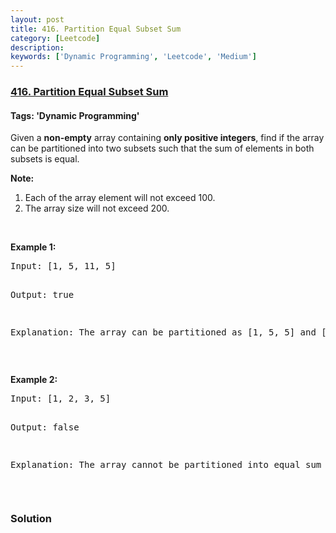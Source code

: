 ```yaml
---
layout: post
title: 416. Partition Equal Subset Sum
category: [Leetcode]
description: 
keywords: ['Dynamic Programming', 'Leetcode', 'Medium']
---
```

### [416. Partition Equal Subset Sum](https://leetcode.com/problems/partition-equal-subset-sum)

#### Tags: 'Dynamic Programming'

<div class="content__u3I1 question-content__JfgR"><div><p>Given a <b>non-empty</b> array containing <b>only positive integers</b>, find if the array can be partitioned into two subsets such that the sum of elements in both subsets is equal.</p>
<p><b>Note:</b></p>
<ol>
<li>Each of the array element will not exceed 100.</li>
<li>The array size will not exceed 200.</li>
</ol>
<p> </p>
<p><b>Example 1:</b></p>
<pre>Input: [1, 5, 11, 5]

Output: true

Explanation: The array can be partitioned as [1, 5, 5] and [11].
</pre>
<p> </p>
<p><b>Example 2:</b></p>
<pre>Input: [1, 2, 3, 5]

Output: false

Explanation: The array cannot be partitioned into equal sum subsets.
</pre>
<p> </p>
</div></div>

### Solution
